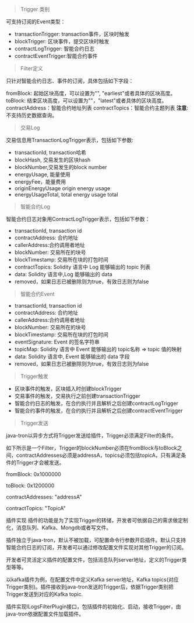 

> Trigger 类别

可支持订阅的Event类型：

 - transactionTrigger:  transaction事件，区块时触发
 - blockTrigger: 区块事件，提交区块时触发
 - contractLogTrigger: 智能合约日志
 - contractEventTrigger:智能合约事件

> Filter定义

只针对智能合约日志、事件的订阅，具体包括如下字段：

fromBlock: 起始区块高度，可以设置为"", "earliest"或者具体的区块高度。
toBlock: 结束区块高度，可以设置为""，"latest"或者具体的区块高度。
contractAddress：智能合约地址列表
contractTopics：智能合约主题列表
**注意**: 不支持历史数据查询。

> 交易Log

交易信息用TransactionLogTrigger表示，包括如下参数:

 - transactionId, transaction哈希 
 - blockHash, 交易发生的区块hash 
 - blockNumber,交易发生的block number 
 - energyUsage, 能量使用 
 - energyFee，能量费用 
 - originEnergyUsage origin energy usage 
 - energyUsageTotal, total energy usage total

> 智能合约Log

智能合约日志对象用ContractLogTrigger表示，包括如下参数：

 - transactionId, transaction id 
 - contractAddress:  合约地址 
 - callerAddress:合约调用者地址 
 - blockNumber: 交易所在的块号 
 - blockTimestamp: 交易所在块的打包时间
 - contractTopics: Solidity 语言中 Log 能够输出的 topic 列表 
 - data: Solidity 语言中,Log 能够输出的 data
 - removed，如果日志已被删除则为true，有效日志则为false

> 智能合约Event

 - transactionId, transaction id 
 - contractAddress:  合约地址 
 - callerAddress:合约调用者地址 
 - blockNumber: 交易所在的块号 
 - blockTimestamp: 交易所在块的打包时间
 - eventSignature: Event 的签名字符串
 - topicMap: Solidity 语言中 Event 能够输出的 topic名称 => topic 值的映射
 - data: Solidity 语言中, Event 能够输出的 data 字段
 - removed，如果日志已被删除则为true，有效日志则为false

> Trigger触发

 - 区块事件的触发，区块插入时创建blockTrigger
 - 交易事件的触发，交易执行之前创建transactionTrigger
 - 智能合约日志的触发，在合约执行并且解析之后创建contractLogTrigger
 - 智能合约事件的触发，在合约执行并且解析之后创建contractEventTrigger

> Trigger发送

java-tron以异步方式将Trigger发送给插件，Trigger必须满足Filter的条件。

如下所示是一个Filter，Trigger的blockNumber必须在fromBlock与toBlock之间，contractAddresses必须是addressA，topics必须包括topicA，只有满足条件的Trigger才会被发送。

fromBlock: 0x1000000

toBlock: 0x1200000

contractAddresses: "addressA"

contractTopics: "TopicA"

插件实现
插件的功能是为了实现Trigger的转储，开发者可依据自己的需求做定制化，消息队列、Kafka、Mongdb或者写文件。

插件独立于java-tron，默认不被加载，可配置命令行参数开启插件。默认只支持智能合约日志的订阅，开发者可以通过修改配置文件实现对其他Trigger的订阅。

开发者可灵活定义插件的配置文件，包括消息队列server地址，定义的Trigger类型等等。

以kafka插件为例，在配置文件中定义Kafka server地址，Kafka topics(对应Trigger类别)。插件接收到java-tron发送的Trigger后，依据Trigger类别把Trigger发送到对应的Kafka topic.

插件实现ILogsFilterPlugin接口，包括插件的初始化、启动，接收Trigger，由java-tron依据配置文件加载插件。